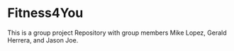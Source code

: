 # Fitness4You
This is a group project Repository with group members Mike Lopez, Gerald Herrera, and Jason Joe.
